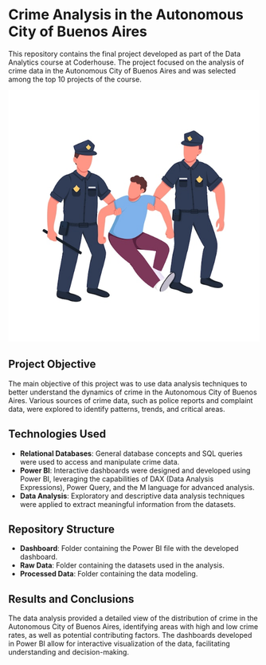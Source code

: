 # Crime Analysis in the Autonomous City of Buenos Aires

This repository contains the final project developed as part of the Data Analytics course at Coderhouse. The project focused on the analysis of crime data in the Autonomous City of Buenos Aires and was selected among the top 10 projects of the course.

![Coderhouse](img/coderhouse.jpg) 

## Project Objective

The main objective of this project was to use data analysis techniques to better understand the dynamics of crime in the Autonomous City of Buenos Aires. Various sources of crime data, such as police reports and complaint data, were explored to identify patterns, trends, and critical areas.

## Technologies Used

- **Relational Databases**: General database concepts and SQL queries were used to access and manipulate crime data.
- **Power BI**: Interactive dashboards were designed and developed using Power BI, leveraging the capabilities of DAX (Data Analysis Expressions), Power Query, and the M language for advanced analysis.
- **Data Analysis**: Exploratory and descriptive data analysis techniques were applied to extract meaningful information from the datasets.

## Repository Structure

- **Dashboard**: Folder containing the Power BI file with the developed dashboard.
- **Raw Data**: Folder containing the datasets used in the analysis.
- **Processed Data**: Folder containing the data modeling.

## Results and Conclusions

The data analysis provided a detailed view of the distribution of crime in the Autonomous City of Buenos Aires, identifying areas with high and low crime rates, as well as potential contributing factors. The dashboards developed in Power BI allow for interactive visualization of the data, facilitating understanding and decision-making.
